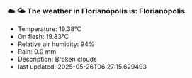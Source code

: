 ### ☁️ 🌤️  The weather in Florianópolis is: Florianópolis

- Temperature: 19.38°C
- On flesh: 19.83°C
- Relative air humidity: 94%
- Rain: 0.0 mm
- Description: Broken clouds
- last updated: 2025-05-26T06:27:15.629493
